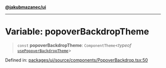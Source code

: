 [**@jakubmazanec/ui**](../README.md)

---

# Variable: popoverBackdropTheme

> `const` **popoverBackdropTheme**: `ComponentTheme`\<_typeof_
> [`usePopoverBackdropTheme`](../functions/usePopoverBackdropTheme.md)\>

Defined in:
[packages/ui/source/components/PopoverBackdrop.tsx:50](https://github.com/jakubmazanec/tools/blob/90a5050fae768000bb00b2044438762c3c8c0f98/packages/ui/source/components/PopoverBackdrop.tsx#L50)
